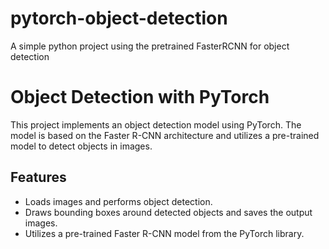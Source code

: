 # pytorch-object-detection
A simple python project using the pretrained FasterRCNN for object detection

# Object Detection with PyTorch

This project implements an object detection model using PyTorch. The model is based on the Faster R-CNN architecture and utilizes a pre-trained model to detect objects in images.

## Features
- Loads images and performs object detection.
- Draws bounding boxes around detected objects and saves the output images.
- Utilizes a pre-trained Faster R-CNN model from the PyTorch library.